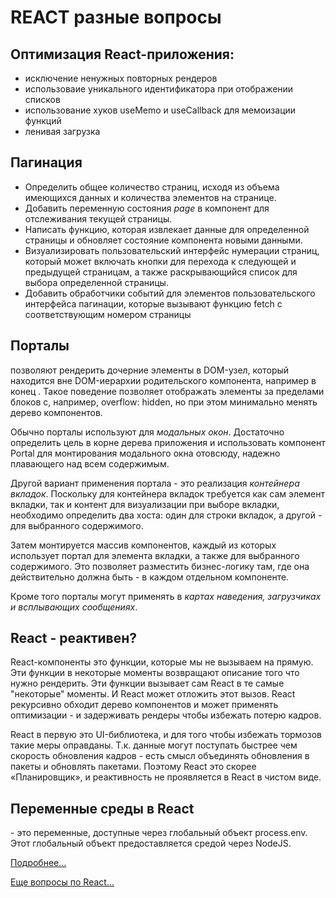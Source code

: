 # REACT разные вопросы

## Оптимизация React-приложения:

- исключение ненужных повторных рендеров
- использоваие уникального идентификатора при отображении списков
- использование хуков useMemo и useCallback для мемоизации функций
- ленивая загрузка

## Пагинация

- Определить общее количество страниц, исходя из объема имеющихся данных и количества элементов на странице.
- Добавить переменную состояния _page_ в компонент для отслеживания текущей страницы.
- Написать функцию, которая извлекает данные для определенной страницы и обновляет состояние компонента новыми данными.
- Визуализировать пользовательский интерфейс нумерации страниц, который может включать кнопки для перехода к следующей и предыдущей страницам, а также раскрывающийся список для выбора определенной страницы.
- Добавить обработчики событий для элементов пользовательского интерфейса пагинации, которые вызывают функцию fetch с соответствующим номером страницы

## Порталы

позволяют рендерить дочерние элементы в DOM-узел, который находится вне DOM-иерархии родительского компонента, например в конец <body>. Такое поведение позволяет отображать элементы за пределами блоков с, например, overflow: hidden, но при этом минимально менять дерево компонентов.

Обычно порталы используют для _модальных окон_. Достаточно определить цель в корне дерева приложения и использовать компонент Portal для монтирования модального окна отовсюду, надежно плавающего над всем содержимым.

Другой вариант применения портала - это реализация _контейнера вкладок_. Поскольку для контейнера вкладок требуется как сам элемент вкладки, так и контент для визуализации при выборе вкладки, необходимо определить два хоста: один для строки вкладок, а другой - для выбранного содержимого.

Затем монтируется массив компонентов, каждый из которых использует портал для элемента вкладки, а также для выбранного содержимого. Это позволяет разместить бизнес-логику там, где она действительно должна быть - в каждом отдельном компоненте.

Кроме того порталы могут применять в _картах наведения, загрузчиках и всплывающих сообщениях_.

## React - реактивен?

React-компоненты это функции, которые мы не вызываем на прямую. Эти функции в некоторые моменты возвращают описание того что нужно рендерить. Эти функции вызывает сам React в те самые "некоторые" моменты. И React может отложить этот вызов. React рекурсивно обходит дерево компонентов и может применять оптимизации - и задерживать рендеры чтобы избежать потерю кадров.

React в первую это UI-библиотека, и для того чтобы избежать тормозов такие меры оправданы. Т.к. данные могут поступать быстрее чем скорость обновления кадров - есть смысл объединять обновления в пакеты и обновлять пакетами. Поэтому React это скорее «Планировщик», и реактивность не проявляется в React в чистом виде.

## Переменные среды в React

\- это переменные, доступные через глобальный объект process.env. Этот глобальный объект предоставляется средой через NodeJS.

[Подробнее...](https://it-dev-journal.ru/articles/kak-ispolzovat-peremennye-sredy-v-react)

[Еще вопросы по React...](https://it-dev-journal.ru/articles/voprosy-i-otvety-react-sobesedovaniya-2023-chast-1)
